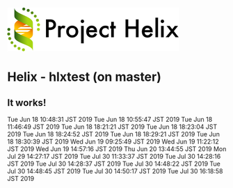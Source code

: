 <!--
  ~ Licensed to the Apache Software Foundation (ASF) under one or more
  ~ contributor license agreements.  See the NOTICE file distributed with
  ~ this work for additional information regarding copyright ownership.
  ~ The ASF licenses this file to You under the Apache License, Version 2.0
  ~ (the "License"); you may not use this file except in compliance with
  ~ the License.  You may obtain a copy of the License at
  ~
  ~      http://www.apache.org/licenses/LICENSE-2.0
  ~
  ~ Unless required by applicable law or agreed to in writing, software
  ~ distributed under the License is distributed on an "AS IS" BASIS,
  ~ WITHOUT WARRANTIES OR CONDITIONS OF ANY KIND, either express or implied.
  ~ See the License for the specific language governing permissions and
  ~ limitations under the License.
  -->
![helix-logo](./helix_logo.png)

Helix - hlxtest (on master)
=======================

It works!
----------
Tue Jun 18 10:48:31 JST 2019
Tue Jun 18 10:55:47 JST 2019
Tue Jun 18 11:46:49 JST 2019
Tue Jun 18 18:21:21 JST 2019
Tue Jun 18 18:23:04 JST 2019
Tue Jun 18 18:24:52 JST 2019
Tue Jun 18 18:29:21 JST 2019
Tue Jun 18 18:30:39 JST 2019
Wed Jun 19 09:25:49 JST 2019
Wed Jun 19 11:22:12 JST 2019
Wed Jun 19 14:57:16 JST 2019
Thu Jun 20 13:44:55 JST 2019
Mon Jul 29 14:27:17 JST 2019
Tue Jul 30 11:33:37 JST 2019
Tue Jul 30 14:28:16 JST 2019
Tue Jul 30 14:28:37 JST 2019
Tue Jul 30 14:48:22 JST 2019
Tue Jul 30 14:48:45 JST 2019
Tue Jul 30 14:50:17 JST 2019
Tue Jul 30 16:18:58 JST 2019
